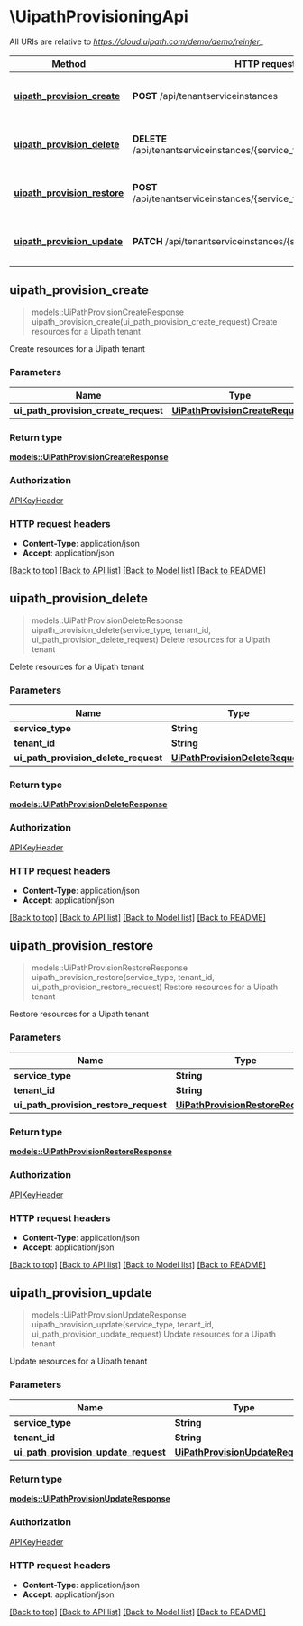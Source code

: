 # \UipathProvisioningApi

All URIs are relative to *https://cloud.uipath.com/demo/demo/reinfer_*

Method | HTTP request | Description
------------- | ------------- | -------------
[**uipath_provision_create**](UipathProvisioningApi.md#uipath_provision_create) | **POST** /api/tenantserviceinstances | Create resources for a Uipath tenant
[**uipath_provision_delete**](UipathProvisioningApi.md#uipath_provision_delete) | **DELETE** /api/tenantserviceinstances/{service_type}/{tenant_id} | Delete resources for a Uipath tenant
[**uipath_provision_restore**](UipathProvisioningApi.md#uipath_provision_restore) | **POST** /api/tenantserviceinstances/{service_type}/{tenant_id}/restore | Restore resources for a Uipath tenant
[**uipath_provision_update**](UipathProvisioningApi.md#uipath_provision_update) | **PATCH** /api/tenantserviceinstances/{service_type}/{tenant_id} | Update resources for a Uipath tenant



## uipath_provision_create

> models::UiPathProvisionCreateResponse uipath_provision_create(ui_path_provision_create_request)
Create resources for a Uipath tenant

Create resources for a Uipath tenant

### Parameters


Name | Type | Description  | Required | Notes
------------- | ------------- | ------------- | ------------- | -------------
**ui_path_provision_create_request** | [**UiPathProvisionCreateRequest**](UiPathProvisionCreateRequest.md) |  | [required] |

### Return type

[**models::UiPathProvisionCreateResponse**](UiPathProvisionCreateResponse.md)

### Authorization

[APIKeyHeader](../README.md#APIKeyHeader)

### HTTP request headers

- **Content-Type**: application/json
- **Accept**: application/json

[[Back to top]](#) [[Back to API list]](../README.md#documentation-for-api-endpoints) [[Back to Model list]](../README.md#documentation-for-models) [[Back to README]](../README.md)


## uipath_provision_delete

> models::UiPathProvisionDeleteResponse uipath_provision_delete(service_type, tenant_id, ui_path_provision_delete_request)
Delete resources for a Uipath tenant

Delete resources for a Uipath tenant

### Parameters


Name | Type | Description  | Required | Notes
------------- | ------------- | ------------- | ------------- | -------------
**service_type** | **String** |  | [required] |
**tenant_id** | **String** |  | [required] |
**ui_path_provision_delete_request** | [**UiPathProvisionDeleteRequest**](UiPathProvisionDeleteRequest.md) |  | [required] |

### Return type

[**models::UiPathProvisionDeleteResponse**](UiPathProvisionDeleteResponse.md)

### Authorization

[APIKeyHeader](../README.md#APIKeyHeader)

### HTTP request headers

- **Content-Type**: application/json
- **Accept**: application/json

[[Back to top]](#) [[Back to API list]](../README.md#documentation-for-api-endpoints) [[Back to Model list]](../README.md#documentation-for-models) [[Back to README]](../README.md)


## uipath_provision_restore

> models::UiPathProvisionRestoreResponse uipath_provision_restore(service_type, tenant_id, ui_path_provision_restore_request)
Restore resources for a Uipath tenant

Restore resources for a Uipath tenant

### Parameters


Name | Type | Description  | Required | Notes
------------- | ------------- | ------------- | ------------- | -------------
**service_type** | **String** |  | [required] |
**tenant_id** | **String** |  | [required] |
**ui_path_provision_restore_request** | [**UiPathProvisionRestoreRequest**](UiPathProvisionRestoreRequest.md) |  | [required] |

### Return type

[**models::UiPathProvisionRestoreResponse**](UiPathProvisionRestoreResponse.md)

### Authorization

[APIKeyHeader](../README.md#APIKeyHeader)

### HTTP request headers

- **Content-Type**: application/json
- **Accept**: application/json

[[Back to top]](#) [[Back to API list]](../README.md#documentation-for-api-endpoints) [[Back to Model list]](../README.md#documentation-for-models) [[Back to README]](../README.md)


## uipath_provision_update

> models::UiPathProvisionUpdateResponse uipath_provision_update(service_type, tenant_id, ui_path_provision_update_request)
Update resources for a Uipath tenant

Update resources for a Uipath tenant

### Parameters


Name | Type | Description  | Required | Notes
------------- | ------------- | ------------- | ------------- | -------------
**service_type** | **String** |  | [required] |
**tenant_id** | **String** |  | [required] |
**ui_path_provision_update_request** | [**UiPathProvisionUpdateRequest**](UiPathProvisionUpdateRequest.md) |  | [required] |

### Return type

[**models::UiPathProvisionUpdateResponse**](UiPathProvisionUpdateResponse.md)

### Authorization

[APIKeyHeader](../README.md#APIKeyHeader)

### HTTP request headers

- **Content-Type**: application/json
- **Accept**: application/json

[[Back to top]](#) [[Back to API list]](../README.md#documentation-for-api-endpoints) [[Back to Model list]](../README.md#documentation-for-models) [[Back to README]](../README.md)

